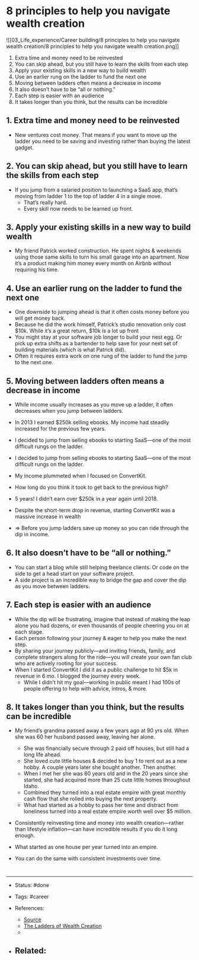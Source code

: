 # 8 principles to help you navigate wealth creation
![[03_Life_experience/Career building/8 principles to help you navigate wealth creation/8 principles to help you navigate wealth creation.png]]
1. Extra time and money need to be reinvested
2. You can skip ahead, but you still have to learn the skills from each step
3. Apply your existing skills in a new way to build wealth
4. Use an earlier rung on the ladder to fund the next one
5. Moving between ladders often means a decrease in income
6. It also doesn’t have to be “all or nothing.”
7. Each step is easier with an audience
8. It takes longer than you think, but the results can be incredible


## 1. Extra time and money need to be reinvested
- New ventures cost money. That means if you want to move up the ladder you need to be saving and investing rather than buying the latest gadget.


## 2. You can skip ahead, but you still have to learn the skills from each step
- If you jump from a salaried position to launching a SaaS app, that’s moving from ladder 1 to the top of ladder 4 in a single move.
	- That’s really hard.
	- Every skill now needs to be learned up front.


## 3. Apply your existing skills in a new way to build wealth
- My friend Patrick worked construction. He spent nights & weekends using those same skills to turn his small garage into an apartment. Now it’s a product making him money every month on Airbnb without requiring his time.

## 4. Use an earlier rung on the ladder to fund the next one

- One downside to jumping ahead is that it often costs money before you will get money back. 
- Because he did the work himself, Patrick’s studio renovation only cost $10k. While it’s a great return, $10k is a lot up front
- You might stay at your software job longer to build your nest egg. Or pick up extra shifts as a bartender to help save for your next set of building materials (which is what Patrick did).
- Often it requires extra work on one rung of the ladder to fund the jump to the next one.

## 5. Moving between ladders often means a decrease in income
- While income usually increases as you move up a ladder, it often decreases when you jump between ladders.
- In 2013 I earned $250k selling ebooks. My income had steadily increased for the previous few years.
- I decided to jump from selling ebooks to starting SaaS—one of the most difficult rungs on the ladder.
- I decided to jump from selling ebooks to starting SaaS—one of the most difficult rungs on the ladder.
- My income plummeted when I focused on ConvertKit.
- How long do you think it took to get back to the previous high?
- 5 years! I didn’t earn over $250k in a year again until 2018.
- Despite the short-term drop in revenue, starting ConvertKit was a massive increase in wealth

- => Before you jump ladders save up money so you can ride through the dip in income.

## 6. It also doesn’t have to be “all or nothing.”
- You can start a blog while still helping freelance clients. Or code on the side to get a head start on your software project.
- A side project is an incredible way to bridge the gap and cover the dip as you move between ladders.

## 7. Each step is easier with an audience

- While the dip will be frustrating, imagine that instead of making the leap alone you had dozens, or even thousands of people cheering you on at each stage. 
- Each person following your journey & eager to help you make the next step.
- By sharing your journey publicly—and inviting friends, family, and complete strangers along for the ride—you will create your own fan club who are actively rooting for your success.
- When I started ConvertKit I did it as a public challenge to hit $5k in revenue in 6 mo. I blogged the journey every week.
	- While I didn’t hit my goal—working in public meant I had 100s of people offering to help with advice, intros, & more.

## 8. It takes longer than you think, but the results can be incredible

- My friend’s grandma passed away a few years ago at 90 yrs old. When she was 60 her husband passed away, leaving her alone.
	- She was financially secure through 2 paid off houses, but still had a long life ahead.
	- She loved cute little houses & decided to buy 1 to rent out as a new hobby. A couple years later she bought another. Then another.
	- When I met her she was 80 years old and in the 20 years since she started, she had acquired more than 25 cute little homes throughout Idaho.
	- Combined they turned into a real estate empire with great monthly cash flow that she rolled into buying the next property.
	- What had started as a hobby to pass her time and distract from loneliness turned into a real estate empire worth well over $5 million.

- Consistently reinvesting time and money into wealth creation—rather than lifestyle inflation—can have incredible results if you do it long enough.
- What started as one house per year turned into an empire.
- You can do the same with consistent investments over time.












# 

---
- Status: #done

- Tags: #career 

- References:
	- [Source](https://twitter.com/nathanbarry/status/1561316239594688512)
	- [The Ladders of Wealth Creation](https://twitter.com/nathanbarry/status/1505550476837732353)
	- 

- Related:
	- 
